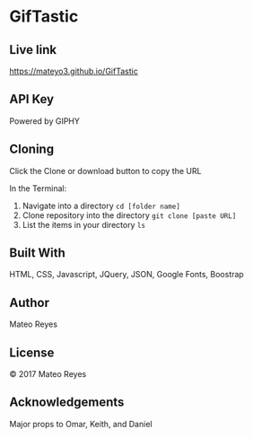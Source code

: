 # GifTastic

## Live link
https://mateyo3.github.io/GifTastic

## API Key
Powered by GIPHY


## Cloning
Click the Clone or download button to copy the URL

In the Terminal:
1. Navigate into a directory
`cd [folder name]`
2. Clone repository into the directory
`git clone [paste URL]`
3. List the items in your directory
`ls`

## Built With
HTML, CSS, Javascript, JQuery, JSON, Google Fonts, Boostrap

## Author
Mateo Reyes

## License
&copy; 2017 Mateo Reyes

## Acknowledgements
Major props to Omar, Keith, and Daniel